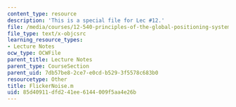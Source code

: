 ```yaml
---
content_type: resource
description: 'This is a special file for Lec #12.'
file: /media/courses/12-540-principles-of-the-global-positioning-system-spring-2012/85d40911dfd241ee6144009f5aa4e26b_FlickerNoise.m
file_type: text/x-objcsrc
learning_resource_types:
- Lecture Notes
ocw_type: OCWFile
parent_title: Lecture Notes
parent_type: CourseSection
parent_uid: 7db57be8-2ce7-e0cd-b529-3f5578c683b0
resourcetype: Other
title: FlickerNoise.m
uid: 85d40911-dfd2-41ee-6144-009f5aa4e26b
---
```


